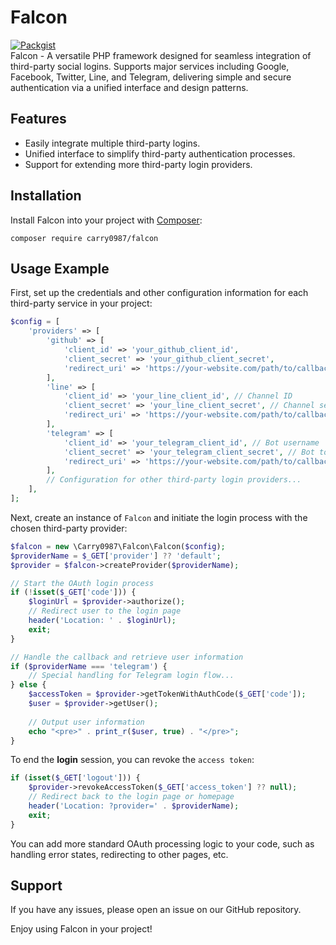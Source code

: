 # Falcon
[![Packgist](https://img.shields.io/packagist/v/carry0987/falcon.svg?style=flat-square)](https://packagist.org/packages/carry0987/falcon)  
Falcon - A versatile PHP framework designed for seamless integration of third-party social logins. Supports major services including Google, Facebook, Twitter, Line, and Telegram, delivering simple and secure authentication via a unified interface and design patterns.

## Features
- Easily integrate multiple third-party logins.
- Unified interface to simplify third-party authentication processes.
- Support for extending more third-party login providers.

## Installation
Install Falcon into your project with [Composer](https://getcomposer.org/):

```
composer require carry0987/falcon
```

## Usage Example
First, set up the credentials and other configuration information for each third-party service in your project:

```php
$config = [
    'providers' => [
        'github' => [
            'client_id' => 'your_github_client_id',
            'client_secret' => 'your_github_client_secret',
            'redirect_uri' => 'https://your-website.com/path/to/callback.php?provider=github'
        ],
        'line' => [
            'client_id' => 'your_line_client_id', // Channel ID
            'client_secret' => 'your_line_client_secret', // Channel secret
            'redirect_uri' => 'https://your-website.com/path/to/callback.php?provider=line'
        ],
        'telegram' => [
            'client_id' => 'your_telegram_client_id', // Bot username
            'client_secret' => 'your_telegram_client_secret', // Bot token
            'redirect_uri' => 'https://your-website.com/path/to/callback.php?provider=telegram'
        ],
        // Configuration for other third-party login providers...
    ],
];
```

Next, create an instance of `Falcon` and initiate the login process with the chosen third-party provider:

```php
$falcon = new \Carry0987\Falcon\Falcon($config);
$providerName = $_GET['provider'] ?? 'default';
$provider = $falcon->createProvider($providerName);

// Start the OAuth login process
if (!isset($_GET['code'])) {
    $loginUrl = $provider->authorize();
    // Redirect user to the login page
    header('Location: ' . $loginUrl);
    exit;
}

// Handle the callback and retrieve user information
if ($providerName === 'telegram') {
    // Special handling for Telegram login flow...
} else {
    $accessToken = $provider->getTokenWithAuthCode($_GET['code']);
    $user = $provider->getUser();
    
    // Output user information
    echo "<pre>" . print_r($user, true) . "</pre>";
}
```

To end the **login** session, you can revoke the `access token`:

```php
if (isset($_GET['logout'])) {
    $provider->revokeAccessToken($_GET['access_token'] ?? null);
    // Redirect back to the login page or homepage
    header('Location: ?provider=' . $providerName);
    exit;
}
```

You can add more standard OAuth processing logic to your code, such as handling error states, redirecting to other pages, etc.

## Support
If you have any issues, please open an issue on our GitHub repository.

Enjoy using Falcon in your project!
